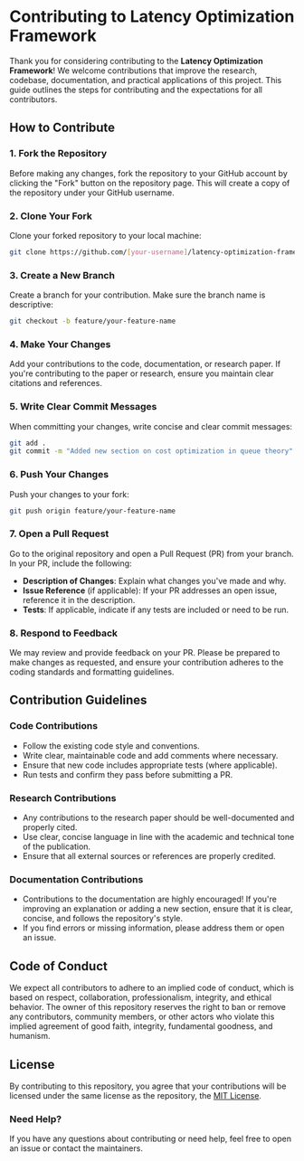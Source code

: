 # Contributing to Latency Optimization Framework

Thank you for considering contributing to the **Latency Optimization Framework**! We welcome contributions that improve the research, codebase, documentation, and practical applications of this project. This guide outlines the steps for contributing and the expectations for all contributors.

## How to Contribute

### 1. Fork the Repository
Before making any changes, fork the repository to your GitHub account by clicking the "Fork" button on the repository page. This will create a copy of the repository under your GitHub username.

### 2. Clone Your Fork
Clone your forked repository to your local machine:
```bash
git clone https://github.com/[your-username]/latency-optimization-framework.git
```

### 3. Create a New Branch
Create a branch for your contribution. Make sure the branch name is descriptive:
```bash
git checkout -b feature/your-feature-name
```

### 4. Make Your Changes
Add your contributions to the code, documentation, or research paper. If you're contributing to the paper or research, ensure you maintain clear citations and references.

### 5. Write Clear Commit Messages
When committing your changes, write concise and clear commit messages:
```bash
git add .
git commit -m "Added new section on cost optimization in queue theory"
```

### 6. Push Your Changes
Push your changes to your fork:
```bash
git push origin feature/your-feature-name
```

### 7. Open a Pull Request
Go to the original repository and open a Pull Request (PR) from your branch. In your PR, include the following:
- **Description of Changes**: Explain what changes you've made and why.
- **Issue Reference** (if applicable): If your PR addresses an open issue, reference it in the description.
- **Tests**: If applicable, indicate if any tests are included or need to be run.

### 8. Respond to Feedback
We may review and provide feedback on your PR. Please be prepared to make changes as requested, and ensure your contribution adheres to the coding standards and formatting guidelines.

## Contribution Guidelines

### Code Contributions
- Follow the existing code style and conventions.
- Write clear, maintainable code and add comments where necessary.
- Ensure that new code includes appropriate tests (where applicable).
- Run tests and confirm they pass before submitting a PR.

### Research Contributions
- Any contributions to the research paper should be well-documented and properly cited.
- Use clear, concise language in line with the academic and technical tone of the publication.
- Ensure that all external sources or references are properly credited.

### Documentation Contributions
- Contributions to the documentation are highly encouraged! If you're improving an explanation or adding a new section, ensure that it is clear, concise, and follows the repository's style.
- If you find errors or missing information, please address them or open an issue.

## Code of Conduct
We expect all contributors to adhere to an implied code of conduct, which is based on respect, collaboration, professionalism, integrity, and ethical behavior. The owner of this repository reserves the right to ban or remove any contributors, community members, or other actors who violate this implied agreement of good faith, integrity, fundamental goodness, and humanism.

## License
By contributing to this repository, you agree that your contributions will be licensed under the same license as the repository, the [MIT License](LICENSE).

### Need Help?
If you have any questions about contributing or need help, feel free to open an issue or contact the maintainers.
